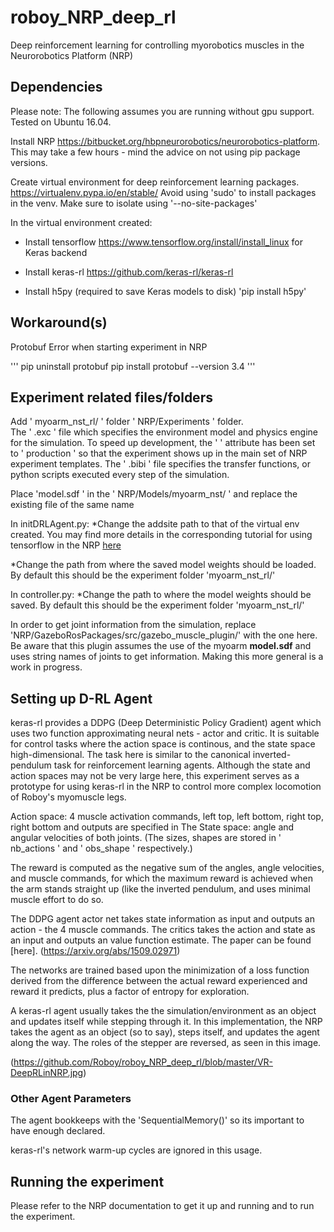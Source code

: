 # roboy_NRP_deep_rl
Deep reinforcement learning for controlling myorobotics muscles in the Neurorobotics Platform (NRP)

## Dependencies

Please note: The following assumes you are running without gpu support. 
Tested on Ubuntu 16.04.

Install NRP https://bitbucket.org/hbpneurorobotics/neurorobotics-platform.
This may take a few hours - mind the advice on not using pip package versions.

Create virtual environment for deep reinforcement learning packages. https://virtualenv.pypa.io/en/stable/ 
Avoid using 'sudo' to install packages in the venv.
Make sure to isolate using '--no-site-packages'

In the virtual environment created:
  * Install tensorflow https://www.tensorflow.org/install/install_linux for Keras backend

  * Install keras-rl https://github.com/keras-rl/keras-rl

  * Install h5py (required to save Keras models to disk)  'pip install h5py'

## Workaround(s) 

Protobuf Error when starting experiment in NRP

'''
pip uninstall protobuf 
pip install protobuf --version 3.4
'''


## Experiment related files/folders

Add ' myoarm_nst_rl/ ' folder ' NRP/Experiments ' folder.  
The ' .exc ' file which specifies the environment model and physics engine for the simulation.  To speed up development, the ' <maturity> ' attribute has been set to ' production ' so that the experiment shows up in the main set of NRP experiment templates.
The ' .bibi ' file specifies the transfer functions, or python scripts executed every step of the simulation.

Place 'model.sdf ' in the ' NRP/Models/myoarm_nst/ ' and replace the existing file of the same name

In initDRLAgent.py:
  *Change the addsite path to that of the virtual env created. You may find more details in the corresponding tutorial for using tensorflow in the NRP [here](https://developer.humanbrainproject.eu/docs/projects/HBP%20Neurorobotics%20Platform/1.2/nrp/tutorials/tensorflow/tutorial.html#installing-tensorflow-for-use-in-the-nrp)

  *Change the path from where the saved model weights should be loaded. By default this should be the experiment folder 'myoarm_nst_rl/'

In controller.py:
  *Change the path to where the model weights should be saved.  By default this should be the experiment folder 'myoarm_nst_rl/'

In order to get joint information from the simulation, replace 'NRP/GazeboRosPackages/src/gazebo_muscle_plugin/' with the one here. Be aware that this plugin assumes the use of the myoarm **model.sdf** and uses string names of joints to get information. Making this more general is a work in progress.


## Setting up D-RL Agent
 
keras-rl provides a DDPG (Deep Deterministic Policy Gradient) agent which uses two function approximating neural nets - actor and critic.  It is suitable for control tasks where the action space is continous, and the state space high-dimensional. The task here is similar to the canonical inverted-pendulum task for reinforcement learning agents. Although the state and action spaces may not be very large here, this experiment serves as a prototype for using keras-rl in the NRP to control more complex locomotion of Roboy's myomuscle legs.   

Action space: 4 muscle activation commands, left top, left bottom, right top, right bottom and outputs are specified in The State space: angle and angular velocities of both joints.
(The sizes, shapes are stored in ' nb_actions ' and ' obs_shape ' respectively.) 

The reward is computed as the negative sum of the angles, angle velocities, and muscle commands, for which the maximum reward is achieved when the arm stands straight up (like the inverted pendulum, and uses minimal muscle effort to do so.  

The DDPG agent actor net takes state information as input and outputs an action - the 4 muscle commands. The critics takes the action and state as an input and outputs an value function estimate.  The paper can be found [here]. (https://arxiv.org/abs/1509.02971)

The networks are trained based upon the minimization of a loss function derived from the difference between the actual reward experienced and reward it predicts, plus a factor of entropy for exploration.

A keras-rl agent usually takes the the simulation/environment as an object and updates itself while stepping through it.  In this implementation, the NRP takes the agent as an object (so to say), steps itself, and updates the agent along the way.  The roles of the stepper are reversed, as seen in this image.  

(https://github.com/Roboy/roboy_NRP_deep_rl/blob/master/VR-DeepRLinNRP.jpg)


### Other Agent Parameters
The agent bookkeeps with the 'SequentialMemory()' so its important to have enough declared.  

keras-rl's network warm-up cycles are ignored in this usage.


## Running the experiment 
Please refer to the NRP documentation to get it up and running and to run the experiment.  
